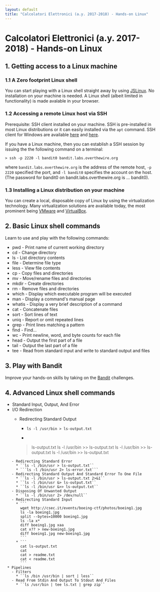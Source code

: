 ```yaml
--- 
layout: default
title: "Calcolatori Elettronici (a.y. 2017-2018) - Hands-on Linux"
---
```


# Calcolatori Elettronici (a.y. 2017-2018) - Hands-on Linux


## 1. Getting access to a Linux machine

### 1.1 A Zero footprint Linux shell

You can start playing with a Linux shell straight away by using [JSLinux](https://bellard.org/jslinux/).  No installation on your machine is needed.  A Linux shell (albeit limited in functionality) is made avalable in your browser.

### 1.2 Accessing a remote Linux host via SSH

Prerequisite: SSH client installed on your machine. SSH is pre-installed in most Linux distributions or it can easily installed via the `apt` command. SSH client for Windows are available [here](http://www.putty.org/) and [here](https://www.chiark.greenend.org.uk/~sgtatham/putty/). 

If you have a Linux machine, then you can establish a SSH session by issuing the the following command on a terminal:

```
> ssh -p 2220 -l bandit0 bandit.labs.overthewire.org
```
where `bandit.labs.overthewire.org` is the address of the remote host, `-p 2220` specified the port, and `-l bandit0` specifies the account on the host. (The password for bandit0 on bandit.labs.overthewire.org is ... bandit0).

### 1.3 Installing a Linux distribution on your machine

You can create a local, disposable copy of Linux by using the virtualization technology.  Many virtualization solutions are available today, the most prominent being [VMware](https://www.vmware.com) and [VirtualBox](https://www.virtualbox.org/).

## 2. Basic Linux shell commands

Learn to use and play with the following commands:

* pwd - Print name of current working directory
* cd - Change directory
* ls - List directory contents
* file - Determine file type
* less - View file contents
* cp - Copy files and directories
* mv - Move/rename files and directories
* mkdir - Create directories
* rm - Remove files and directories
* which - Display which executable program will be executed
* man - Display a command's manual page
* whatis - Display a very brief description of a command
* cat - Concatenate files
* sort - Sort lines of text
* uniq - Report or omit repeated lines
* grep - Print lines matching a pattern
* find - Find...
* wc - Print newline, word, and byte counts for each file
* head - Output the first part of a file
* tail - Output the last part of a file
* tee - Read from standard input and write to standard output and files

## 3. Play with Bandit

Improve your hands-on skills by taking on the [Bandit](http://overthewire.org/wargames/bandit/) challenges.

## 4. Advanced Linux shell commands

 * Standard Input, Output, And Error
 * I/O Redirection
   - Redirecting Standard Output

     * ``ls -l /usr/bin > ls-output.txt``
     * ```
     > ls-output.txt
     ls -l /usr/bin >> ls-output.txt
     ls -l /usr/bin >> ls-output.txt
     ls -l /usr/bin >> ls-output.txt
```
   - Redirecting Standard Error
     * ``ls -l /bin/usr > ls-output.txt``
     * ```ls -l /bin/usr 2> ls-error.txt```
   - Redirecting Standard Output And Standard Error To One File
     * ``ls -l /bin/usr > ls-output.txt 2>&1``
     * ``ls -l /bin/usr &> ls-output.txt``
     * ``ls -l /bin/usr &>> ls-output.txt``
   - Disposing Of Unwanted Output
     * ``ls -l /bin/usr 2> /dev/null``
   - Redirecting Standard Input
     * ```
       wget http://csec.it/events/boeing-ctf/photos/boeing1.jpg
       ls -la boeing1.jpg
       split --bytes=10000 boeing1.jpg
       ls -la x*
       diff boeing1.jpg xaa
       cat x?? > new-boeing1.jpg
       diff boeing1.jpg new-boeing1.jpg
       ```
     * ```
       cat ls-output.txt
       cat
       cat > readme.txt
       cat < readme.txt
       ```
 * Pipelines
   - Filters
     * ``ls /bin /usr/bin | sort | less``
   - Read From Stdin And Output To Stdout And Files
     * ``ls /usr/bin | tee ls.txt | grep zip``

